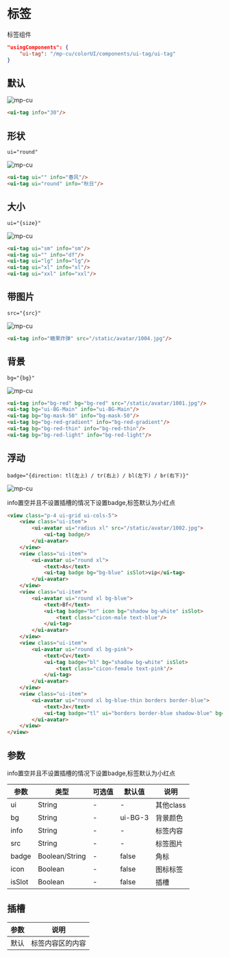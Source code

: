 # 标签

标签组件

```json
"usingComponents": {
    "ui-tag": "/mp-cu/colorUI/components/ui-tag/ui-tag"
}
```

## 默认

![mp-cu](https://color-ui.gitee.io/assest/mp-cu-doc/tag/tag-1.jpg)

```html
<ui-tag info="30"/>
```

## 形状

`ui="round"`

![mp-cu](https://color-ui.gitee.io/assest/mp-cu-doc/tag/tag-2.jpg)

```html
<ui-tag ui="" info="春风"/>
<ui-tag ui="round" info="秋日"/>
```

## 大小

`ui="{size}"`

![mp-cu](https://color-ui.gitee.io/assest/mp-cu-doc/tag/tag-3.jpg)

```html
<ui-tag ui="sm" info="sm"/>
<ui-tag ui="" info="df"/>
<ui-tag ui="lg" info="lg"/>
<ui-tag ui="xl" info="xl"/>
<ui-tag ui="xxl" info="xxl"/>
```

## 带图片

`src="{src}"`

![mp-cu](https://color-ui.gitee.io/assest/mp-cu-doc/tag/tag-4.jpg)

```html
<ui-tag info="糖果炸弹" src="/static/avatar/1004.jpg"/>
```


## 背景

`bg="{bg}"`

![mp-cu](https://color-ui.gitee.io/assest/mp-cu-doc/tag/tag-5.jpg)

```html
<ui-tag info="bg-red" bg="bg-red" src="/static/avatar/1001.jpg"/>
<ui-tag bg="ui-BG-Main" info="ui-BG-Main"/>
<ui-tag bg="bg-mask-50" info="bg-mask-50"/>
<ui-tag bg="bg-red-gradient" info="bg-red-gradient"/>
<ui-tag bg="bg-red-thin" info="bg-red-thin"/>
<ui-tag bg="bg-red-light" info="bg-red-light"/>
```

## 浮动

`badge="{direction: tl(左上) / tr(右上) / bl(左下) / br(右下)}"`

![mp-cu](https://color-ui.gitee.io/assest/mp-cu-doc/tag/tag-6.jpg)

info置空并且不设置插槽的情况下设置badge,标签默认为小红点

```html
<view class="p-4 ui-grid ui-cols-5">
    <view class="ui-item">
        <ui-avatar ui="radius xl" src="/static/avatar/1002.jpg">
            <ui-tag badge/>
        </ui-avatar>
    </view>
    <view class="ui-item">
        <ui-avatar ui="round xl">
            <text>As</text>
            <ui-tag badge bg="bg-blue" isSlot>vip</ui-tag>
        </ui-avatar>
    </view>
    <view class="ui-item">
        <ui-avatar ui="round xl bg-blue">
            <text>Bf</text>
            <ui-tag badge="br" icon bg="shadow bg-white" isSlot>
                <text class="cicon-male text-blue"/>
            </ui-tag>
        </ui-avatar>
    </view>
    <view class="ui-item">
        <ui-avatar ui="round xl bg-pink">
            <text>Cv</text>
            <ui-tag badge="bl" bg="shadow bg-white" isSlot>
                <text class="cicon-female text-pink"/>
            </ui-tag>
        </ui-avatar>
    </view>
    <view class="ui-item">
        <ui-avatar ui="round xl bg-blue-thin borders border-blue">
            <text>Jx</text>
            <ui-tag badge="tl" ui="borders border-blue shadow-blue" bg="bg-blue-light" isSlot>user</ui-tag>
        </ui-avatar>
    </view>
</view>
```


## 参数

info置空并且不设置插槽的情况下设置badge,标签默认为小红点

|  参数  |  类型  |  可选值  |  默认值  |       说明       |
|----------|----------|----------|----------|----------|
| ui | String | - | - | 其他class |
| bg | String | - | ui-BG-3 | 背景颜色 |
| info | String | - | - | 标签内容 |
| src | String | - | - | 标签图片 |
| badge | Boolean/String | - | false | 角标 |
| icon | Boolean | - | false | 图标标签 |
| isSlot | Boolean | - | false | 插槽 |

## 插槽

|  参数  |       说明       |
|----------|----------|
| 默认 | 标签内容区的内容 |
